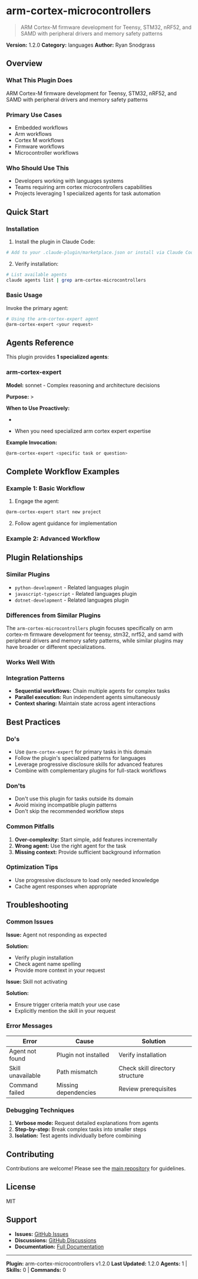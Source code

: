# arm-cortex-microcontrollers

> ARM Cortex-M firmware development for Teensy, STM32, nRF52, and SAMD with peripheral drivers and memory safety patterns

**Version:** 1.2.0
**Category:** languages
**Author:** Ryan Snodgrass

## Overview

### What This Plugin Does

ARM Cortex-M firmware development for Teensy, STM32, nRF52, and SAMD with peripheral drivers and memory safety patterns

### Primary Use Cases

- Embedded workflows
- Arm workflows
- Cortex M workflows
- Firmware workflows
- Microcontroller workflows

### Who Should Use This

- Developers working with languages systems
- Teams requiring arm cortex microcontrollers capabilities
- Projects leveraging 1 specialized agents for task automation

## Quick Start

### Installation

1. Install the plugin in Claude Code:
```bash
# Add to your .claude-plugin/marketplace.json or install via Claude Code CLI
```

2. Verify installation:
```bash
# List available agents
claude agents list | grep arm-cortex-microcontrollers
```

### Basic Usage

Invoke the primary agent:
```bash
# Using the arm-cortex-expert agent
@arm-cortex-expert <your request>
```

## Agents Reference

This plugin provides **1 specialized agents**:

### arm-cortex-expert

**Model:** sonnet - Complex reasoning and architecture decisions

**Purpose:** >

**When to Use Proactively:**
- >
- When you need specialized arm cortex expert expertise

**Example Invocation:**
```bash
@arm-cortex-expert <specific task or question>
```

## Complete Workflow Examples

### Example 1: Basic Workflow

1. Engage the agent:
```bash
@arm-cortex-expert start new project
```

2. Follow agent guidance for implementation

### Example 2: Advanced Workflow


## Plugin Relationships

### Similar Plugins

- `python-development` - Related languages plugin
- `javascript-typescript` - Related languages plugin
- `dotnet-development` - Related languages plugin

### Differences from Similar Plugins

The `arm-cortex-microcontrollers` plugin focuses specifically on arm cortex-m firmware development for teensy, stm32, nrf52, and samd with peripheral drivers and memory safety patterns, while similar plugins may have broader or different specializations.

### Works Well With


### Integration Patterns

- **Sequential workflows:** Chain multiple agents for complex tasks
- **Parallel execution:** Run independent agents simultaneously
- **Context sharing:** Maintain state across agent interactions

## Best Practices

### Do's

- Use `@arm-cortex-expert` for primary tasks in this domain
- Follow the plugin's specialized patterns for languages
- Leverage progressive disclosure skills for advanced features
- Combine with complementary plugins for full-stack workflows

### Don'ts

- Don't use this plugin for tasks outside its domain
- Avoid mixing incompatible plugin patterns
- Don't skip the recommended workflow steps

### Common Pitfalls

1. **Over-complexity:** Start simple, add features incrementally
2. **Wrong agent:** Use the right agent for the task
3. **Missing context:** Provide sufficient background information

### Optimization Tips

- Use progressive disclosure to load only needed knowledge
- Cache agent responses when appropriate

## Troubleshooting

### Common Issues

**Issue:** Agent not responding as expected

**Solution:**
- Verify plugin installation
- Check agent name spelling
- Provide more context in your request

**Issue:** Skill not activating

**Solution:**
- Ensure trigger criteria match your use case
- Explicitly mention the skill in your request

### Error Messages


| Error | Cause | Solution |
|-------|-------|----------|
| Agent not found | Plugin not installed | Verify installation |
| Skill unavailable | Path mismatch | Check skill directory structure |
| Command failed | Missing dependencies | Review prerequisites |

### Debugging Techniques

1. **Verbose mode:** Request detailed explanations from agents
2. **Step-by-step:** Break complex tasks into smaller steps
3. **Isolation:** Test agents individually before combining


## Contributing

Contributions are welcome! Please see the [main repository](https://github.com/wshobson/agents) for guidelines.

## License

MIT

## Support

- **Issues:** [GitHub Issues](https://github.com/wshobson/agents/issues)
- **Discussions:** [GitHub Discussions](https://github.com/wshobson/agents/discussions)
- **Documentation:** [Full Documentation](https://github.com/wshobson/agents)

---

**Plugin:** arm-cortex-microcontrollers v1.2.0
**Last Updated:** 1.2.0
**Agents:** 1 | **Skills:** 0 | **Commands:** 0
